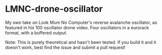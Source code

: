 # LMNC-drone-oscillator

My own take on Look Mum No Computer's reverse avalanche oscillator, as featured in his 100 oscillator drone video. Four oscillators in a eurorack format, with a buffered output.

Note: This is purely theoretical and hasn't been tested. If you build it and it doesn't work, best find the issue and submit a pull request!
